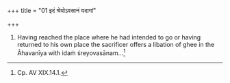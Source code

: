 +++
title = "01 इदं श्रेयोऽवसानं यदागां"

+++
1. Having reached the place where he had intended to go or having returned to his own place the sacrificer offers a libation of ghee in the Āhavanīya with idaṁ śreyovasānam...[^1]  


[^1]: Cp. AV XIX.14.1.

